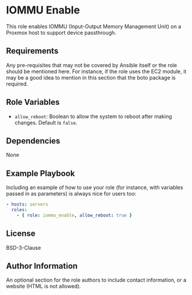 IOMMU Enable
===========

This role enables IOMMU (Input-Output Memory Management Unit) on a Proxmox host to support device passthrough.

Requirements
------------

Any pre-requisites that may not be covered by Ansible itself or the role should be mentioned here. For instance, if the role uses the EC2 module, it may be a good idea to mention in this section that the boto package is required.

Role Variables
--------------

- `allow_reboot`: Boolean to allow the system to reboot after making changes. Default is `false`.

Dependencies
------------

None

Example Playbook
----------------

Including an example of how to use your role (for instance, with variables passed in as parameters) is always nice for users too:

```yaml
- hosts: servers
  roles:
    - { role: iommu_enable, allow_reboot: true }
```

License
-------

BSD-3-Clause

Author Information
------------------

An optional section for the role authors to include contact information, or a website (HTML is not allowed).
